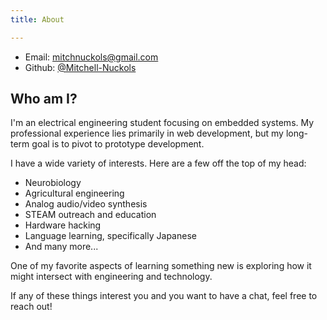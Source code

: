 ```yaml
---
title: About

---
```


* Email: [mitchnuckols@gmail.com](mailto:mitchnuckols@gmail.com)
* Github: [@Mitchell-Nuckols](https://github.com/Mitchell-Nuckols)

## Who am I?
I'm an electrical engineering student focusing on embedded systems. My professional experience lies primarily in web development, but my long-term goal is to pivot to prototype development.

I have a wide variety of interests. Here are a few off the top of my head:
* Neurobiology
* Agricultural engineering
* Analog audio/video synthesis
* STEAM outreach and education
* Hardware hacking
* Language learning, specifically Japanese
* And many more...

One of my favorite aspects of learning something new is exploring how it might intersect with engineering and technology.

If any of these things interest you and you want to have a chat, feel free to reach out!
